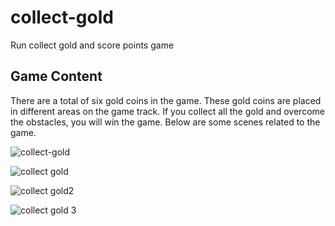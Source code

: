 
# collect-gold
Run collect gold and score points game


## Game Content
There are a total of six gold coins in the game. These gold coins are placed in different areas on the game track. If you collect all the gold and overcome the obstacles, you will win the game.
Below are some scenes related to the game.

![collect-gold](https://user-images.githubusercontent.com/62395974/111920097-414d8f80-8a9e-11eb-9d69-d989d6a02761.png)


![collect gold](https://user-images.githubusercontent.com/62395974/112962368-f9d69b80-914e-11eb-8344-868aa6f20b49.png)


![collect gold2](https://user-images.githubusercontent.com/62395974/112962407-0529c700-914f-11eb-9b5a-22f666af49b1.png)


![collect gold 3](https://user-images.githubusercontent.com/62395974/112962442-0f4bc580-914f-11eb-9af4-f832f0391473.png)

